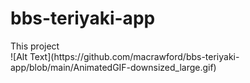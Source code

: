 # bbs-teriyaki-app

<div>This project</div>
<div>
![Alt Text](https://github.com/macrawford/bbs-teriyaki-app/blob/main/AnimatedGIF-downsized_large.gif)
 </div>
